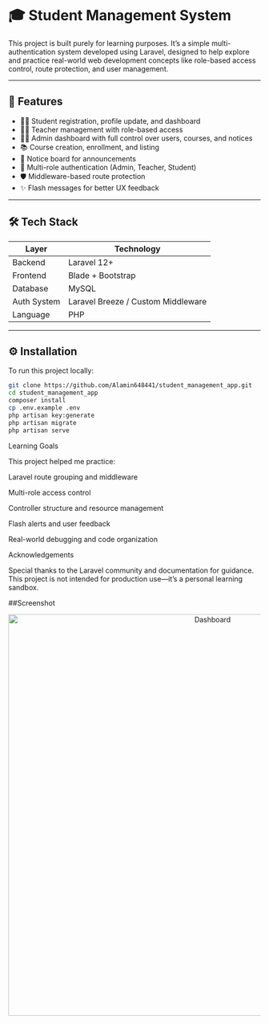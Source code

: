 # 🎓 Student Management System

This project is built purely for learning purposes. It’s a simple multi-authentication system developed using Laravel, designed to help explore and practice real-world web development concepts like role-based access control, route protection, and user management.

---

## 🚀 Features

- 👨‍🎓 Student registration, profile update, and dashboard
- 👩‍🏫 Teacher management with role-based access
- 🧑‍💼 Admin dashboard with full control over users, courses, and notices
- 📚 Course creation, enrollment, and listing
- 📢 Notice board for announcements
- 🔐 Multi-role authentication (Admin, Teacher, Student)
- 🛡️ Middleware-based route protection
- ✨ Flash messages for better UX feedback

---

## 🛠️ Tech Stack

| Layer        | Technology        |
|--------------|------------------|
| Backend      | Laravel 12+       |
| Frontend     | Blade + Bootstrap |
| Database     | MySQL             |
| Auth System  | Laravel Breeze / Custom Middleware |
| Language     | PHP               |

---

## ⚙️ Installation

To run this project locally:

```bash
git clone https://github.com/Alamin648441/student_management_app.git
cd student_management_app
composer install
cp .env.example .env
php artisan key:generate
php artisan migrate
php artisan serve
```
Learning Goals

This project helped me practice:

Laravel route grouping and middleware

Multi-role access control

Controller structure and resource management

Flash alerts and user feedback

Real-world debugging and code organization

Acknowledgements

Special thanks to the Laravel community and documentation for guidance.
This project is not intended for production use—it’s a personal learning sandbox.


##Screenshot<p align="center">
  <img src="imagesGitReadme/admin_course.jpg" alt="Dashboard" width="800">
</p>
